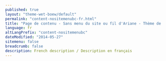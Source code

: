 ```yaml
---
published: true
layout: "theme-wet-boew/default"
permalink: "content-nositemenubc-fr.html"
title: "Page de contenu - Sans menu du site ou fil d'Ariane - Thème de la BOEW"
language: fr
altLangPrefix: "content-nositemenubc"
dateModified: "2014-05-27"
sitemenu: false
breadcrumb: false
description: French description / Description en français
---
```


